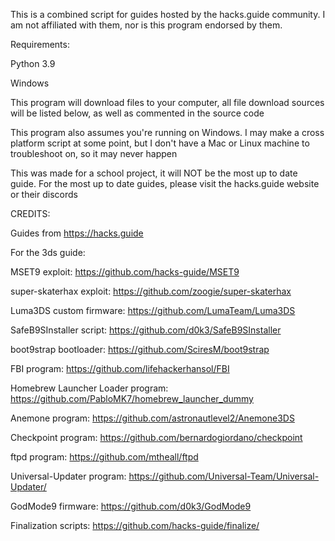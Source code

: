 This is a combined script for guides hosted by the hacks.guide community. I am not affiliated with them, nor is this program endorsed by them.


Requirements:

Python 3.9

Windows


This program will download files to your computer, all file download sources will be listed below, as well as commented in the source code

This program also assumes you're running on Windows. I may make a cross platform script at some point, but I don't have a Mac or Linux machine to troubleshoot on, so it may never happen

This was made for a school project, it will NOT be the most up to date guide. For the most up to date guides, please visit the hacks.guide website or their discords

CREDITS:

Guides from https://hacks.guide



For the 3ds guide:

MSET9 exploit: https://github.com/hacks-guide/MSET9

super-skaterhax exploit: https://github.com/zoogie/super-skaterhax

Luma3DS custom firmware: https://github.com/LumaTeam/Luma3DS

SafeB9SInstaller script: https://github.com/d0k3/SafeB9SInstaller

boot9strap bootloader: https://github.com/SciresM/boot9strap

FBI program: https://github.com/lifehackerhansol/FBI

Homebrew Launcher Loader program: https://github.com/PabloMK7/homebrew_launcher_dummy

Anemone program: https://github.com/astronautlevel2/Anemone3DS

Checkpoint program: https://github.com/bernardogiordano/checkpoint

ftpd program: https://github.com/mtheall/ftpd

Universal-Updater program: https://github.com/Universal-Team/Universal-Updater/

GodMode9 firmware: https://github.com/d0k3/GodMode9

Finalization scripts: https://github.com/hacks-guide/finalize/
